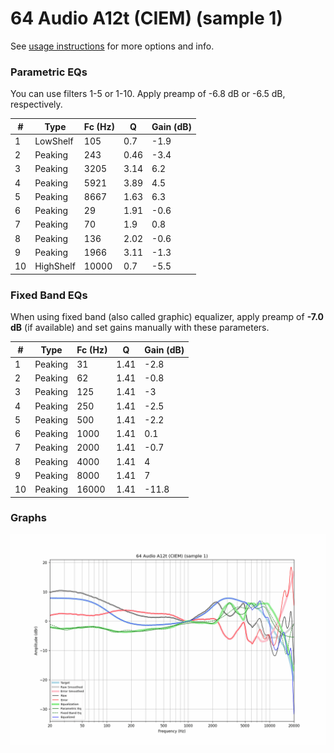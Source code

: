 # 64 Audio A12t (CIEM) (sample 1)
See [usage instructions](https://github.com/jaakkopasanen/AutoEq#usage) for more options and info.

### Parametric EQs
You can use filters 1-5 or 1-10. Apply preamp of -6.8 dB or -6.5 dB, respectively.

|   # | Type      |   Fc (Hz) |    Q |   Gain (dB) |
|-----|-----------|-----------|------|-------------|
|   1 | LowShelf  |       105 | 0.7  |        -1.9 |
|   2 | Peaking   |       243 | 0.46 |        -3.4 |
|   3 | Peaking   |      3205 | 3.14 |         6.2 |
|   4 | Peaking   |      5921 | 3.89 |         4.5 |
|   5 | Peaking   |      8667 | 1.63 |         6.3 |
|   6 | Peaking   |        29 | 1.91 |        -0.6 |
|   7 | Peaking   |        70 | 1.9  |         0.8 |
|   8 | Peaking   |       136 | 2.02 |        -0.6 |
|   9 | Peaking   |      1966 | 3.11 |        -1.3 |
|  10 | HighShelf |     10000 | 0.7  |        -5.5 |

### Fixed Band EQs
When using fixed band (also called graphic) equalizer, apply preamp of **-7.0 dB** (if available) and set gains manually with these parameters.

|   # | Type    |   Fc (Hz) |    Q |   Gain (dB) |
|-----|---------|-----------|------|-------------|
|   1 | Peaking |        31 | 1.41 |        -2.8 |
|   2 | Peaking |        62 | 1.41 |        -0.8 |
|   3 | Peaking |       125 | 1.41 |        -3   |
|   4 | Peaking |       250 | 1.41 |        -2.5 |
|   5 | Peaking |       500 | 1.41 |        -2.2 |
|   6 | Peaking |      1000 | 1.41 |         0.1 |
|   7 | Peaking |      2000 | 1.41 |        -0.7 |
|   8 | Peaking |      4000 | 1.41 |         4   |
|   9 | Peaking |      8000 | 1.41 |         7   |
|  10 | Peaking |     16000 | 1.41 |       -11.8 |

### Graphs
![](./64%20Audio%20A12t%20(CIEM)%20(sample%201).png)
